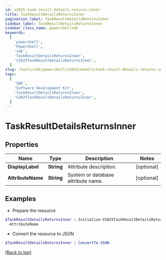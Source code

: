 ```yaml
---
id: v2025-task-result-details-returns-inner
title: TaskResultDetailsReturnsInner
pagination_label: TaskResultDetailsReturnsInner
sidebar_label: TaskResultDetailsReturnsInner
sidebar_class_name: powershellsdk
keywords:
  [
    'powershell',
    'PowerShell',
    'sdk',
    'TaskResultDetailsReturnsInner',
    'V2025TaskResultDetailsReturnsInner',
  ]
slug: /tools/sdk/powershell/v2025/models/task-result-details-returns-inner
tags:
  [
    'SDK',
    'Software Development Kit',
    'TaskResultDetailsReturnsInner',
    'V2025TaskResultDetailsReturnsInner',
  ]
---
```


# TaskResultDetailsReturnsInner

## Properties

| Name | Type | Description | Notes |
| --- | --- | --- | --- |
| **DisplayLabel** | **String** | Attribute description. | [optional] |
| **AttributeName** | **String** | System or database attribute name. | [optional] |

## Examples

- Prepare the resource

```powershell
$TaskResultDetailsReturnsInner = Initialize-V2025TaskResultDetailsReturnsInner  -DisplayLabel   `
 -AttributeName
```

- Convert the resource to JSON

```powershell
$TaskResultDetailsReturnsInner | ConvertTo-JSON
```

[[Back to top]](#)

